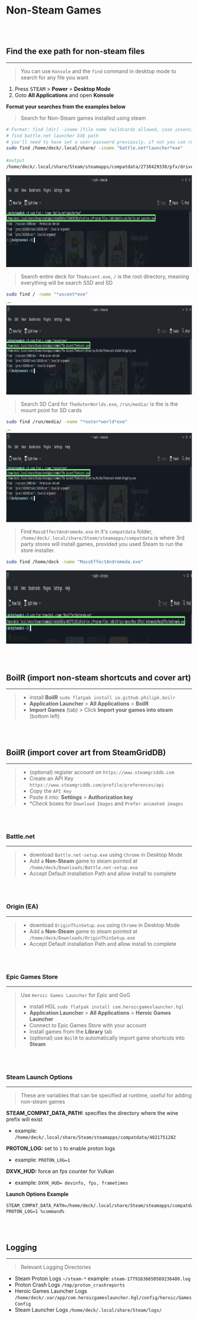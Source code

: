 # Non-Steam Games

<!-- ANCHOR BLOCK: needs to be 2 BR above the actual header due to GitHubs frame -->
<a name="find-exe-anchor"></a>
<BR><BR>

 ## Find the exe path for non-steam files
 ---
> You can use `Konsole` and the `find` command in desktop mode to search for any file you want

 1. Press <kbd>STEAM</kbd> > **Power** > **Desktop Mode**
 2. Goto **All Applications** and open **Konsole**
 
**Format your searches from the examples below**

> Search for Non-Steam games installed using steam
 ```bash
# Format: find [dir] -iname [file name (wildcards allowed, case insensitive)]
# find battle.net launcher EXE path
# you'll need to have set a user password previously, if not you can run 'passwd' to do this now
sudo find /home/deck/.local/share/ -iname "battle.net*launcher*exe"

#output
/home/deck/.local/share/Steam/steamapps/compatdata/2738429330/pfx/drive_c/Program Files (x86)/Battle.net/Battle.net Launcher.exe
 ```
<img src="/images/konsole-find-bnet.jpg" height="250">

> Search entire deck for `TheAscent.exe`, `/` is the root directory, meaning everything will be search SSD and SD
```bash
sudo find / -name "*ascent*exe"
```

<img src="/images/konsole-find-ascent.jpg" height="250">

> Search SD Card for `TheOuterWorlds.exe`, `/run/media/` is the is the mount point for SD cards
```bash
sudo find /run/media/ -name "*outer*world*exe"
```

<img src="/images/konsole-find-ascent.jpg" height="250">

> Find `MassEffectAndromeda.exe` in it's `compatdata` folder, `/home/deck/.local/share/Steam/steamapps/compatdata` is where 3rd party stores will install games, provided you used Steam to run the store installer.
```bash
sudo find /home/deck -name "MassEffectAndromeda.exe"
```

<img src="/images/konsole-find-andromeda.jpg" height="200">



<!-- ANCHOR BLOCK: needs to be 2 BR above the actual header due to GitHubs frame -->
<a name="boilr-install-anchor"></a>
<BR><BR>

## BoilR (import non-steam shortcuts and cover art)
---

> - install **BoilR** `sudo flatpak install io.github.philipk.boilr`
> - **Application Launcher** > **All Applications** > **BoilR**
> - **Import Games** (tab) > Click **Import your games into steam** (bottom left)

<!-- ANCHOR BLOCK: needs to be 2 BR above the actual header due to GitHubs frame -->
<a name="boilr-steamgriddb-anchor"></a>
<BR><BR>

## BoilR (import cover art from SteamGridDB)
---

> - (optional) register account on `https://www.steamgriddb.com` 
> - Create an API Key `https://www.steamgriddb.com/profile/preferences/api`
> - Copy the `API Key`
> - Paste it into: **Settings**  > **Authorization key**
> - **Check* boxes for `Download Images` and `Prefer animated images`

<!-- ANCHOR BLOCK: needs to be 2 BR above the actual header due to GitHubs frame -->
<a name="battlenet-anchor"></a>
<BR><BR>

### Battle.net
---

> - download `Battle.net-setup.exe` using `Chrome` in Desktop Mode
> - Add a **Non-Steam** game to steam pointed at `/home/deck/Downloads/Battle.net-setup.exe`
> - Accept Default installation Path and allow install to complete

<!-- ANCHOR BLOCK: needs to be 2 BR above the actual header due to GitHubs frame -->
<a name="origin-anchor"></a>
<BR><BR>

### Origin (EA)
---

> - download `OriginThinSetup.exe` using `Chrome` in Desktop Mode
> - Add a **Non-Steam** game to steam pointed at `/home/deck/Downloads/OriginThinSetup.exe`
> - Accept Default installation Path and allow install to complete

<!-- ANCHOR BLOCK: needs to be 2 BR above the actual header due to GitHubs frame -->
<a name="epic-games-anchor"></a>
<BR><BR>

### Epic Games Store
---

> Use `Heroic Games Launcher` for Epic and GoG
> - install HGL `sudo flatpak install com.heroicgameslauncher.hgl`
> - **Application Launcher** > **All Applications** > **Heroic Games Launcher**
> - Connect to Epic Games Store with your account
> - Install games from the **Library** tab
> - (optional) use `BoilR` to automatically import game shortcuts into **Steam**

<!-- ANCHOR BLOCK: needs to be 2 BR above the actual header due to GitHubs frame -->
<a name="steam-launch-options-anchor"></a>
<BR><BR>

### Steam Launch Options
---

> These are variables that can be specified at runtime, useful for adding non-steam games

**STEAM_COMPAT_DATA_PATH:** specifies the directory where the wine prefix will exist 
- example: `/home/deck/.local/share/Steam/steamapps/compatdata/4021751282`

**PROTON_LOG:** set to `1` to enable proton logs
- example: `PROTON_LOG=1`

**DXVK_HUD:** force an fps counter for Vulkan
- example: `DXVK_HUD= devinfo, fps, frametimes`

**Launch Options Example**
```
STEAM_COMPAT_DATA_PATH=/home/deck/.local/share/Steam/steamapps/compatdata/4021751282 PROTON_LOG=1 %command%
```
<!-- ANCHOR BLOCK: needs to be 2 BR above the actual header due to GitHubs frame -->
<a name="logging-anchor"></a>
<BR><BR>

## Logging
---

> Relevant Logging Directories
- Steam Proton Logs `~/steam-*` example: `steam-17791636650569236480.log`
- Proton Crash Logs `/tmp/proton_crashreports`
- Heroic Games Launcher Logs `/home/deck/.var/app/com.heroicgameslauncher.hgl/config/heroic/GamesConfig`
- Steam Launcher Logs `/home/deck/.local/share/Steam/logs/`
